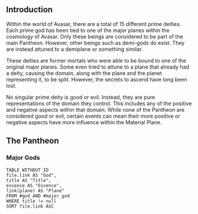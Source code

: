 ## Introduction
Within the world of Avasar, there are a total of 15 different prime deities. Each prime god has been tied to one of the major planes within the cosmology of Avasar. Only these beings are considered to be part of the main Pantheon. However, other beings such as demi-gods do exist. They are instead attuned to a demiplane or something similar.

These deities are former mortals who were able to be bound to one of the original major planes. Some even tried to attune to a plane that already had a deity, causing the domain, along with the plane and the planet representing it, to be split. However, the secrets to ascend have long been lost.

No singular prime deity is good or evil. Instead, they are pure representations of the domain they control. This includes any of the positive and negative aspects within that domain. While none of the Pantheon are considered good or evil, certain events can mean their more positive or negative aspects have more influence within the Material Plane.
## The Pantheon
### Major Gods
```dataview
TABLE WITHOUT ID
file.link AS "God",
title AS "Title",
essence AS "Essence",
link(plane) AS "Plane"
FROM #god AND #major_god
WHERE title != null
SORT file.link ASC
```
